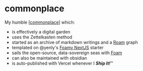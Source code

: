 # commonplace

My humble [[commonplace]] which:

- is effectively a digital garden
- uses the Zettelkasten method
- started as an archive of markdown writings and a [Roam](https://roamresearch.com) graph
- templated on @yenly's [Foamy NextJS](https://github.com/yenly/foamy-nextjs) starter
- sails the open-source, data-sovereign seas with [Foam](https://foambubble.github.io)
- can also be maintained with obsidian
- is auto-published with Vercel whenever I **_Ship It!_**™

















[//begin]: # "Autogenerated link references for markdown compatibility"
[commonplace]: _notes/intend/commonplace "Commonplace"
[//end]: # "Autogenerated link references"